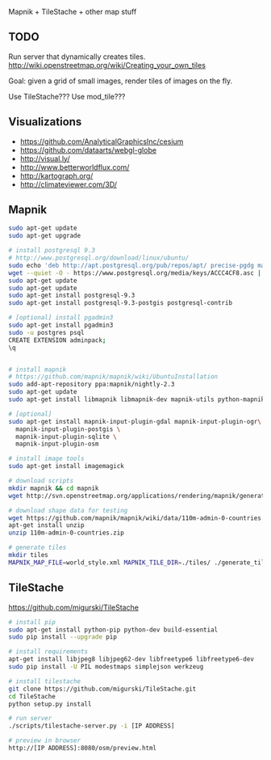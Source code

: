 Mapnik + TileStache + other map stuff


## TODO

Run server that dynamically creates tiles.
http://wiki.openstreetmap.org/wiki/Creating_your_own_tiles

Goal: given a grid of small images, render tiles of images on the fly.

Use TileStache??? Use mod_tile???

## Visualizations

* https://github.com/AnalyticalGraphicsInc/cesium
* https://github.com/dataarts/webgl-globe
* http://visual.ly/
* http://www.betterworldflux.com/
* http://kartograph.org/
* http://climateviewer.com/3D/

## Mapnik

```bash
sudo apt-get update
sudo apt-get upgrade

# install postgresql 9.3
# http://www.postgresql.org/download/linux/ubuntu/
sudo echo 'deb http://apt.postgresql.org/pub/repos/apt/ precise-pgdg main' > /etc/apt/sources.list.d/pgdg.list
wget --quiet -O - https://www.postgresql.org/media/keys/ACCC4CF8.asc | sudo apt-key add -
sudo apt-get update
sudo apt-get update
sudo apt-get install postgresql-9.3
sudo apt-get install postgresql-9.3-postgis postgresql-contrib

# [optional] install pgadmin3
sudo apt-get install pgadmin3
sudo -u postgres psql
CREATE EXTENSION adminpack;
\q


# install mapnik
# https://github.com/mapnik/mapnik/wiki/UbuntuInstallation
sudo add-apt-repository ppa:mapnik/nightly-2.3
sudo apt-get update
sudo apt-get install libmapnik libmapnik-dev mapnik-utils python-mapnik

# [optional]
sudo apt-get install mapnik-input-plugin-gdal mapnik-input-plugin-ogr\
  mapnik-input-plugin-postgis \
  mapnik-input-plugin-sqlite \
  mapnik-input-plugin-osm

# install image tools
sudo apt-get install imagemagick

# download scripts
mkdir mapnik && cd mapnik
wget http://svn.openstreetmap.org/applications/rendering/mapnik/generate_tiles.py

# download shape data for testing
wget https://github.com/mapnik/mapnik/wiki/data/110m-admin-0-countries.zip
apt-get install unzip
unzip 110m-admin-0-countries.zip

# generate tiles
mkdir tiles
MAPNIK_MAP_FILE=world_style.xml MAPNIK_TILE_DIR=./tiles/ ./generate_tiles.py
```


## TileStache

https://github.com/migurski/TileStache

```bash
# install pip
sudo apt-get install python-pip python-dev build-essential
sudo pip install --upgrade pip

# install requirements
apt-get install libjpeg8 libjpeg62-dev libfreetype6 libfreetype6-dev
sudo pip install -U PIL modestmaps simplejson werkzeug

# install tilestache
git clone https://github.com/migurski/TileStache.git
cd TileStache
python setup.py install

# run server
./scripts/tilestache-server.py -i [IP ADDRESS]

# preview in browser
http://[IP ADDRESS]:8080/osm/preview.html

```
